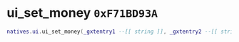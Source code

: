 # ui_set_money `0xF71BD93A`

```lua
natives.ui.ui_set_money(_gxtentry1 --[[ string ]], _gxtentry2 --[[ string ]], _amount --[[ number ]])
```